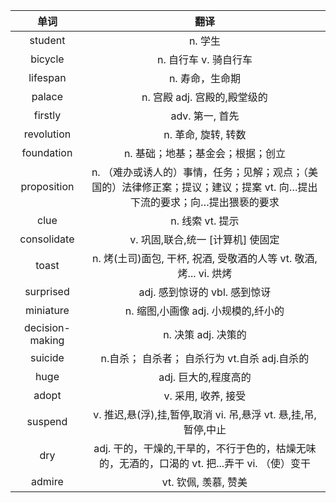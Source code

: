 |单词|翻译  |
|:--:|:--:| 
student	|n. 学生
bicycle	|n. 自行车 v. 骑自行车
lifespan	|n. 寿命，生命期
palace	|n. 宫殿 adj. 宫殿的,殿堂级的
firstly	|adv. 第一, 首先
revolution	|n. 革命, 旋转, 转数
foundation	|n. 基础；地基；基金会；根据；创立
proposition	|n. （难办或诱人的）事情，任务；见解；观点；（美国的）法律修正案；提议；建议；提案 vt. 向…提出下流的要求；向…提出猥亵的要求
clue	|n. 线索 vt. 提示
consolidate	|v. 巩固,联合,统一 [计算机] 使固定
toast	|n. 烤(土司)面包, 干杯, 祝酒, 受敬酒的人等 vt. 敬酒, 烤... vi. 烘烤
surprised	|adj. 感到惊讶的 vbl. 感到惊讶
miniature	|n. 缩图,小画像 adj. 小规模的,纤小的
decision-making	|n. 决策 adj. 决策的
suicide	|n.自杀； 自杀者； 自杀行为 vt.自杀 adj.自杀的
huge	|adj. 巨大的,程度高的
adopt	|v. 采用, 收养, 接受
suspend	|v. 推迟,悬(浮),挂,暂停,取消 vi. 吊,悬浮 vt. 悬,挂,吊,暂停,中止
dry	|adj. 干的，干燥的,干旱的，不行于色的，枯燥无味的，无酒的，口渴的 vt. 把...弄干 vi. （使）变干
admire	|vt. 钦佩, 羡慕, 赞美
